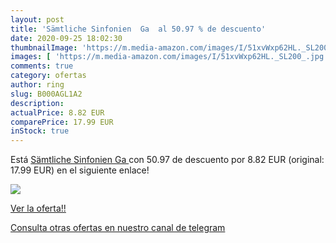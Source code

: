 ```yaml
---
layout: post
title: 'Sämtliche Sinfonien  Ga  al 50.97 % de descuento'
date: 2020-09-25 18:02:30
thumbnailImage: 'https://m.media-amazon.com/images/I/51xvWxp62HL._SL200_.jpg'
images: [ 'https://m.media-amazon.com/images/I/51xvWxp62HL._SL200_.jpg' ]
comments: true
category: ofertas
author: ring
slug: B000AGL1A2
description:
actualPrice: 8.82 EUR
comparePrice: 17.99 EUR
inStock: true
---
```


Está [Sämtliche Sinfonien  Ga ](https://www.amazon.com/dp/B000AGL1A2/?tag=redken08-20) con 50.97 de descuento por 8.82 EUR (original: 17.99 EUR) en el siguiente enlace!

[![](https://m.media-amazon.com/images/I/51xvWxp62HL._SL200_.jpg)](https://www.amazon.com/dp/B000AGL1A2/?tag=redken08-20)

[Ver la oferta!!](https://www.amazon.com/dp/B000AGL1A2/?tag=redken08-20)

[Consulta otras ofertas en nuestro canal de telegram](https://t.me/s/ofertas25)
